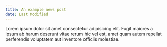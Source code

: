 ```yaml
---
title: An example news post
date: Last Modified
---
```


Lorem ipsum dolor sit amet consectetur adipisicing elit. Fugit maiores a ipsum ab harum deserunt vitae rerum hic vel est, amet quam autem repellat perferendis voluptatem aut inventore officiis molestiae.